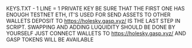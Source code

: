 KEYS.TXT - 1 LINE = 1 PRIVATE KEY
  BE SURE THAT THE FIRST ONE HAS ENOUGH TESTNET ETH, IT'S USED FOR SEND ASSETS TO OTHER WALLETS
DEPOSIT TO https://holesky.gasp.xyz/ IS THE LAST STEP IN SCRIPT. SWAPPING AND ADDING LUQUIDITY SHOULD BE DONE BY YOURSELF
JUST CONNECT WALLETS TO https://holesky.gasp.xyz/ AND GASP TOKENS WILL BE AVAILABLE
